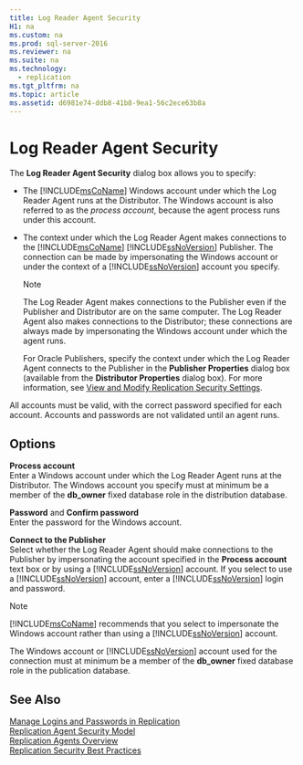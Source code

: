```yaml
---
title: Log Reader Agent Security
H1: na
ms.custom: na
ms.prod: sql-server-2016
ms.reviewer: na
ms.suite: na
ms.technology: 
  - replication
ms.tgt_pltfrm: na
ms.topic: article
ms.assetid: d6981e74-ddb8-41b8-9ea1-56c2ece63b8a
---
```

# Log Reader Agent Security
  The **Log Reader Agent Security** dialog box allows you to specify:  
  
-   The [!INCLUDE[msCoName](../../Token/Other/msCoName_md.md)] Windows account under which the Log Reader Agent runs at the Distributor. The Windows account is also referred to as the *process account*, because the agent process runs under this account.  
  
-   The context under which the Log Reader Agent makes connections to the [!INCLUDE[msCoName](../../Token/Other/msCoName_md.md)] [!INCLUDE[ssNoVersion](../../Token/Other/ssNoVersion_md.md)] Publisher. The connection can be made by impersonating the Windows account or under the context of a [!INCLUDE[ssNoVersion](../../Token/Other/ssNoVersion_md.md)] account you specify.  
  
    > [!NOTE]  
    >  The Log Reader Agent makes connections to the Publisher even if the Publisher and Distributor are on the same computer. The Log Reader Agent also makes connections to the Distributor; these connections are always made by impersonating the Windows account under which the agent runs.  
  
     For Oracle Publishers, specify the context under which the Log Reader Agent connects to the Publisher in the **Publisher Properties** dialog box \(available from the **Distributor Properties** dialog box\). For more information, see [View and Modify Replication Security Settings](../../Topics/TopicNameNotContainA/View-and-Modify-Replication-Security-Settings.md).  
  
 All accounts must be valid, with the correct password specified for each account. Accounts and passwords are not validated until an agent runs.  
  
## Options  
 **Process account**  
 Enter a Windows account under which the Log Reader Agent runs at the Distributor. The Windows account you specify must at minimum be a member of the **db\_owner** fixed database role in the distribution database.  
  
 **Password** and **Confirm password**  
 Enter the password for the Windows account.  
  
 **Connect to the Publisher**  
 Select whether the Log Reader Agent should make connections to the Publisher by impersonating the account specified in the **Process account** text box or by using a [!INCLUDE[ssNoVersion](../../Token/Other/ssNoVersion_md.md)] account. If you select to use a [!INCLUDE[ssNoVersion](../../Token/Other/ssNoVersion_md.md)] account, enter a [!INCLUDE[ssNoVersion](../../Token/Other/ssNoVersion_md.md)] login and password.  
  
> [!NOTE]  
>  [!INCLUDE[msCoName](../../Token/Other/msCoName_md.md)] recommends that you select to impersonate the Windows account rather than using a [!INCLUDE[ssNoVersion](../../Token/Other/ssNoVersion_md.md)] account.  
  
 The Windows account or [!INCLUDE[ssNoVersion](../../Token/Other/ssNoVersion_md.md)] account used for the connection must at minimum be a member of the **db\_owner** fixed database role in the publication database.  
  
## See Also  
 [Manage Logins and Passwords in Replication](../../Topics/TopicNameNotContainA/Manage-Logins-and-Passwords-in-Replication.md)   
 [Replication Agent Security Model](../../Topics/TopicNameNotContainA/Replication-Agent-Security-Model.md)   
 [Replication Agents Overview](../../Topics/TopicNameNotContainA/Replication-Agents-Overview.md)   
 [Replication Security Best Practices](../../Topics/TopicNameNotContainA/Replication-Security-Best-Practices.md)  
  
  